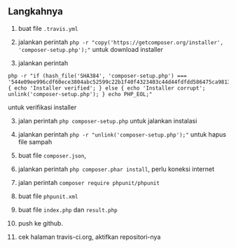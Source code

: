 ## Langkahnya 

1. buat file `.travis.yml`

1. jalankan perintah `php -r "copy('https://getcomposer.org/installer', 'composer-setup.php');"` untuk download installer

2. jalankan perintah 
```
php -r "if (hash_file('SHA384', 'composer-setup.php') === '544e09ee996cdf60ece3804abc52599c22b1f40f4323403c44d44fdfdd586475ca9813a858088ffbc1f233e9b180f061') { echo 'Installer verified'; } else { echo 'Installer corrupt'; unlink('composer-setup.php'); } echo PHP_EOL;"
```
untuk verifikasi installer

3. jalan perintah `php composer-setup.php` untuk jalankan instalasi

4. jalankan perintah `php -r "unlink('composer-setup.php');"` untuk hapus file sampah

5. buat file `composer.json`, 

6. jalankan perintah `php composer.phar install`, perlu koneksi internet

7. jalan perintah `composer require phpunit/phpunit`

8. buat file `phpunit.xml`

9. buat file `index.php` dan `result.php`

10. push ke github.

11. cek halaman travis-ci.org, aktifkan repositori-nya
